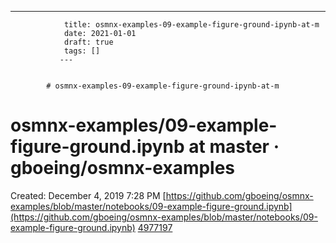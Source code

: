 ---
                title: osmnx-examples-09-example-figure-ground-ipynb-at-m
                date: 2021-01-01    
                draft: true
                tags: []
               ---


            # osmnx-examples-09-example-figure-ground-ipynb-at-m

# osmnx-examples/09-example-figure-ground.ipynb at master · gboeing/osmnx-examples
Created: December 4, 2019 7:28 PM
[https://github.com/gboeing/osmnx-examples/blob/master/notebooks/09-example-figure-ground.ipynb](https://github.com/gboeing/osmnx-examples/blob/master/notebooks/09-example-figure-ground.ipynb)
[4977197](osmnx-examples%2009-example-figure-ground%20ipynb%20at%20m%20290b78db4665410ca405e8820a9400d0/4977197)